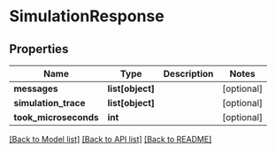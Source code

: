 # SimulationResponse

## Properties
Name | Type | Description | Notes
------------ | ------------- | ------------- | -------------
**messages** | **list[object]** |  | [optional] 
**simulation_trace** | **list[object]** |  | [optional] 
**took_microseconds** | **int** |  | [optional] 

[[Back to Model list]](../README.md#documentation-for-models) [[Back to API list]](../README.md#documentation-for-api-endpoints) [[Back to README]](../README.md)



